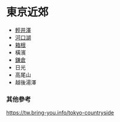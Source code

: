 # 東京近郊

- [輕井澤](輕井澤.md)  
- [河口湖](河口湖.md)  
- [箱根](箱根.md)  
- 橫濱  
- [鎌倉](鎌倉.md)  
- 日光  
- 高尾山  
- 越後湯澤  

### 其他參考
https://tw.bring-you.info/tokyo-countryside  
